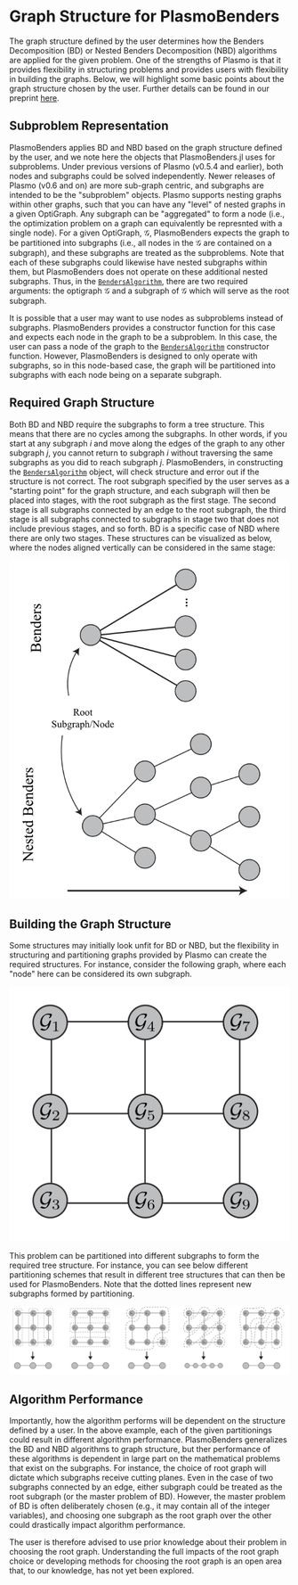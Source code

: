 # Graph Structure for PlasmoBenders

The graph structure defined by the user determines how the Benders Decomposition (BD) or Nested Benders Decomposition (NBD) algorithms are applied for the given problem. One of the strengths of Plasmo is that it provides flexibility in structuring problems and provides users with flexibility in building the graphs. Below, we will highlight some basic points about the graph structure chosen by the user. Further details can be found in our preprint [here](https://arxiv.org/abs/2501.02098).

## Subproblem Representation

PlasmoBenders applies BD and NBD based on the graph structure defined by the user, and we note here the objects that PlasmoBenders.jl uses for subproblems. Under previous versions of Plasmo (v0.5.4 and earlier), both nodes and subgraphs could be solved independently. Newer releases of Plasmo (v0.6 and on) are more sub-graph centric, and subgraphs are intended to be the "subproblem" objects. Plasmo supports nesting graphs within other graphs, such that you can have any "level" of nested graphs in a given OptiGraph. Any subgraph can be "aggregated" to form a node (i.e., the optimization problem on a graph can equivalently be represnted with a single node). For a given OptiGraph, $\mathcal{G}$, PlasmoBenders expects the graph to be partitioned into subgraphs (i.e., all nodes in the $\mathcal{G}$ are contained on a subgraph), and these subgraphs are treated as the subproblems. Note that each of these subgraphs could likewise have nested subgraphs within them, but PlasmoBenders does not operate on these additional nested subgraphs. Thus, in the [`BendersAlgorithm`](@ref), there are two required arguments: the optigraph $\mathcal{G}$ and a subgraph of $\mathcal{G}$ which will serve as the root subgraph. 

It is possible that a user may want to use nodes as subproblems instead of subgraphs. PlasmoBenders provides a constructor function for this case and expects each node in the graph to be a subproblem. In this case, the user can pass a node of the graph to the [`BendersAlgorithm`](@ref) constructor function. However, PlasmoBenders is designed to only operate with subgraphs, so in this node-based case, the graph will be partitioned into subgraphs with each node being on a separate subgraph. 

## Required Graph Structure

Both BD and NBD require the subgraphs to form a tree structure. This means that there are no cycles among the subgraphs. In other words, if you start at any subgraph $i$ and move along the edges of the graph to any other subgraph $j$, you cannot return to subgraph $i$ without traversing the same subgraphs as you did to reach subgraph $j$. PlasmoBenders, in constructing the [`BendersAlgorithm`](@ref) object, will check structure and error out if the structure is not correct. The root subgraph specified by the user serves as a "starting point" for the graph structure, and each subgraph will then be placed into stages, with the root subgraph as the first stage. The second stage is all subgraphs connected by an edge to the root subgraph, the third stage is all subgraphs connected to subgraphs in stage two that does not include previous stages, and so forth. BD is a specific case of NBD where there are only two stages. These structures can be visualized as below, where the nodes aligned vertically can be considered in the same stage: 

![graph_structure](../figures/graph_structure.png)
## Building the Graph Structure

Some structures may initially look unfit for BD or NBD, but the flexibility in structuring and partitioning graphs provided by Plasmo can create the required structures. For instance, consider the following graph, where each "node" here can be considered its own subgraph.

![grid graph](../figures/grid_graph.png)

This problem can be partitioned into different subgraphs to form the required tree structure. For instance, you can see below different partitioning schemes that result in different tree structures that can then be used for PlasmoBenders. Note that the dotted lines represent new subgraphs formed by partitioning.

![grid graph partitioned](../figures/grid_graph_partitioning.png)

## Algorithm Performance

Importantly, how the algorithm performs will be dependent on the structure defined by a user. In the above example, each of the given partitionings could result in different algorithm performance. PlasmoBenders generalizes the BD and NBD algorithms to graph structure, but ther performance of these algorithms is dependent in large part on the mathematical problems that exist on the subgraphs. For instance, the choice of root graph will dictate which subgraphs receive cutting planes. Even in the case of two subgraphs connected by an edge, either subgraph could be treated as the root subgraph (or the master problem of BD). However, the master problem of BD is often deliberately chosen (e.g., it may contain all of the integer variables), and choosing one subgraph as the root graph over the other could drastically impact algorithm performance. 

The user is therefore advised to use prior knowledge about their problem in choosing the root graph. Understanding the full impacts of the root graph choice or developing methods for choosing the root graph is an open area that, to our knowledge, has not yet been explored. 